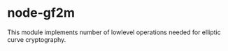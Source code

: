 node-gf2m
=========

This module implements number of lowlevel operations needed for elliptic curve
cryptography.
